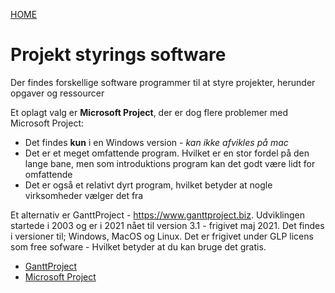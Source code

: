 [HOME](../README.md)
# Projekt styrings software
Der findes forskellige software programmer til at styre projekter, herunder opgaver og ressourcer

Et oplagt valg er **Microsoft Project**, der er dog flere problemer med Microsoft Project:

- Det findes **kun** i en Windows version - *kan ikke afvikles på mac*
- Det er et meget omfattende program. Hvilket er en stor fordel på den lange bane, men som introduktions program kan det godt være lidt for omfattende
- Det er også et relativt dyrt program, hvilket betyder at nogle virksomheder vælger det fra

Et alternativ er GanttProject - https://www.ganttproject.biz. Udviklingen startede i 2003 og er i 2021 nået til version 3.1 - frigivet maj 2021.
Det findes i versioner til; Windows, MacOS og Linux. Det er frigivet under GLP licens som free sofware - Hvilket betyder at du kan bruge det gratis.

- [GanttProject](./ganttproject.md)
- [Microsoft Project](./microsoftproject.md)
